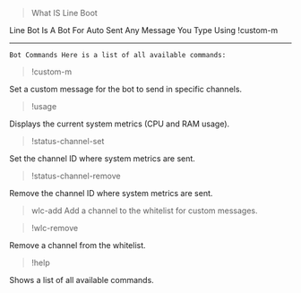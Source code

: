 > What IS Line Boot

Line Bot Is A Bot For Auto Sent Any Message You Type Using !custom-m

-------------------------------------------------------------------
``Bot Commands Here is a list of all available commands:``

> !custom-m <message>

Set a custom message for the bot to send in specific channels.

> !usage

Displays the current system metrics (CPU and RAM usage).


> !status-channel-set <id>

Set the channel ID where system metrics are sent.

> !status-channel-remove <id>

Remove the channel ID where system metrics are sent.

> wlc-add <id>
Add a channel to the whitelist for custom messages.

> !wlc-remove <id>

Remove a channel from the whitelist.

> !help

Shows a list of all available commands.
